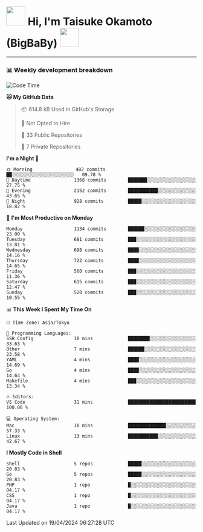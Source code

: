 <!-- Title -->
<h1>
    <img src="https://media.tenor.com/TlyRveJkgo4AAAAi/cloud-cloud-strife.gif" width="50"/> 
    Hi, I'm Taisuke Okamoto (BigBaBy) 
    <img src="https://media.tenor.com/TlyRveJkgo4AAAAi/cloud-cloud-strife.gif" width="50"/>
</h1>

---

<h3> 📊 Weekly development breakdown </h3>
<!-- waka-readme-stats -->

<!--START_SECTION:waka-->
![Code Time](http://img.shields.io/badge/Code%20Time-1%2C729%20hrs%2017%20mins-blue)

**🐱 My GitHub Data** 

> 📦 614.8 kB Used in GitHub's Storage 
 > 
> 🚫 Not Opted to Hire
 > 
> 📜 33 Public Repositories 
 > 
> 🔑 7 Private Repositories 
 > 
**I'm a Night 🦉** 

```text
🌞 Morning                482 commits         ██░░░░░░░░░░░░░░░░░░░░░░░   09.78 % 
🌆 Daytime                1368 commits        ███████░░░░░░░░░░░░░░░░░░   27.75 % 
🌃 Evening                2152 commits        ███████████░░░░░░░░░░░░░░   43.65 % 
🌙 Night                  928 commits         █████░░░░░░░░░░░░░░░░░░░░   18.82 % 
```
📅 **I'm Most Productive on Monday** 

```text
Monday                   1134 commits        ██████░░░░░░░░░░░░░░░░░░░   23.00 % 
Tuesday                  681 commits         ███░░░░░░░░░░░░░░░░░░░░░░   13.81 % 
Wednesday                698 commits         ████░░░░░░░░░░░░░░░░░░░░░   14.16 % 
Thursday                 722 commits         ████░░░░░░░░░░░░░░░░░░░░░   14.65 % 
Friday                   560 commits         ███░░░░░░░░░░░░░░░░░░░░░░   11.36 % 
Saturday                 615 commits         ███░░░░░░░░░░░░░░░░░░░░░░   12.47 % 
Sunday                   520 commits         ███░░░░░░░░░░░░░░░░░░░░░░   10.55 % 
```


📊 **This Week I Spent My Time On** 

```text
🕑︎ Time Zone: Asia/Tokyo

💬 Programming Languages: 
SSH Config               10 mins             ████████░░░░░░░░░░░░░░░░░   33.63 % 
Other                    7 mins              ██████░░░░░░░░░░░░░░░░░░░   23.58 % 
YAML                     4 mins              ████░░░░░░░░░░░░░░░░░░░░░   14.69 % 
Go                       4 mins              ████░░░░░░░░░░░░░░░░░░░░░   14.64 % 
Makefile                 4 mins              ███░░░░░░░░░░░░░░░░░░░░░░   13.34 % 

🔥 Editors: 
VS Code                  31 mins             █████████████████████████   100.00 % 

💻 Operating System: 
Mac                      18 mins             ██████████████░░░░░░░░░░░   57.33 % 
Linux                    13 mins             ███████████░░░░░░░░░░░░░░   42.67 % 
```

**I Mostly Code in Shell** 

```text
Shell                    5 repos             █████░░░░░░░░░░░░░░░░░░░░   20.83 % 
Go                       5 repos             █████░░░░░░░░░░░░░░░░░░░░   20.83 % 
PHP                      1 repo              █░░░░░░░░░░░░░░░░░░░░░░░░   04.17 % 
CSS                      1 repo              █░░░░░░░░░░░░░░░░░░░░░░░░   04.17 % 
Java                     1 repo              █░░░░░░░░░░░░░░░░░░░░░░░░   04.17 % 
```




 Last Updated on 19/04/2024 06:27:28 UTC
<!--END_SECTION:waka-->
